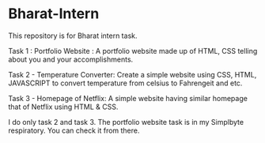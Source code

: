 # Bharat-Intern
This repository is for Bharat intern task.

Task 1 : Portfolio Website :
         A portfolio website made up of HTML, CSS  telling about you and your accomplishments.

Task 2 - Temperature Converter:
         Create a simple website using CSS, HTML, JAVASCRIPT to convert temperature from celsius to Fahrengeit and etc.

Task 3 - Homepage of Netflix:
         A simple website having similar homepage that of Netflix using HTML & CSS.


I do only task 2 and task 3.
The portfolio website task is in my Simplbyte respiratory. You can check it from there.